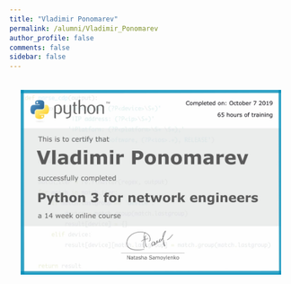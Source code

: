 ```yaml
---
title: "Vladimir Ponomarev"
permalink: /alumni/Vladimir_Ponomarev
author_profile: false
comments: false
sidebar: false
---
```


<div style="padding: 20px;">
  <img src="https://raw.githubusercontent.com/pyneng/pyneng.github.io/master/alumni/Vladimir_Ponomarev.png" alt="Python for network engineers">
</div>

